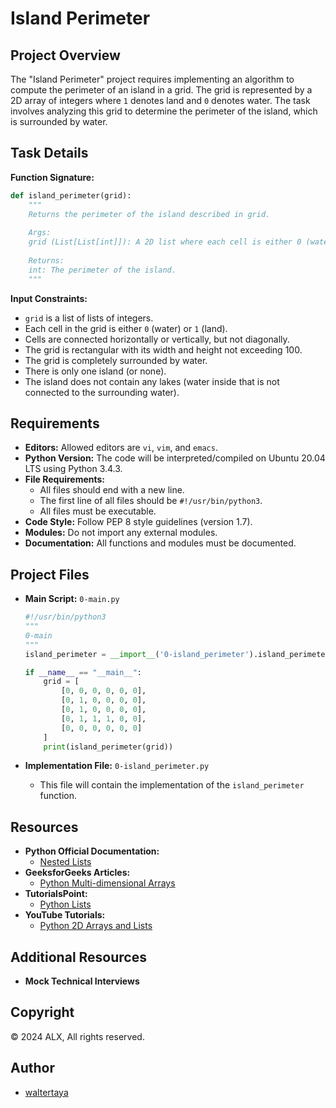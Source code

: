 # Island Perimeter

## Project Overview

The "Island Perimeter" project requires implementing an algorithm to compute the perimeter of an island in a grid. The grid is represented by a 2D array of integers where `1` denotes land and `0` denotes water. The task involves analyzing this grid to determine the perimeter of the island, which is surrounded by water.

## Task Details

**Function Signature:**

```python
def island_perimeter(grid):
    """
    Returns the perimeter of the island described in grid.
    
    Args:
    grid (List[List[int]]): A 2D list where each cell is either 0 (water) or 1 (land).
    
    Returns:
    int: The perimeter of the island.
    """
```

**Input Constraints:**
- `grid` is a list of lists of integers.
- Each cell in the grid is either `0` (water) or `1` (land).
- Cells are connected horizontally or vertically, but not diagonally.
- The grid is rectangular with its width and height not exceeding 100.
- The grid is completely surrounded by water.
- There is only one island (or none).
- The island does not contain any lakes (water inside that is not connected to the surrounding water).

## Requirements

- **Editors:** Allowed editors are `vi`, `vim`, and `emacs`.
- **Python Version:** The code will be interpreted/compiled on Ubuntu 20.04 LTS using Python 3.4.3.
- **File Requirements:**
  - All files should end with a new line.
  - The first line of all files should be `#!/usr/bin/python3`.
  - All files must be executable.
- **Code Style:** Follow PEP 8 style guidelines (version 1.7).
- **Modules:** Do not import any external modules.
- **Documentation:** All functions and modules must be documented.

## Project Files

- **Main Script:** `0-main.py`
  ```python
  #!/usr/bin/python3
  """
  0-main
  """
  island_perimeter = __import__('0-island_perimeter').island_perimeter

  if __name__ == "__main__":
      grid = [
          [0, 0, 0, 0, 0, 0],
          [0, 1, 0, 0, 0, 0],
          [0, 1, 0, 0, 0, 0],
          [0, 1, 1, 1, 0, 0],
          [0, 0, 0, 0, 0, 0]
      ]
      print(island_perimeter(grid))
  ```

- **Implementation File:** `0-island_perimeter.py`
  - This file will contain the implementation of the `island_perimeter` function.

## Resources

- **Python Official Documentation:**
  - [Nested Lists](https://docs.python.org/3/tutorial/datastructures.html#nested-list-comprehensions)
- **GeeksforGeeks Articles:**
  - [Python Multi-dimensional Arrays](https://www.geeksforgeeks.org/multi-dimensional-arrays-python/)
- **TutorialsPoint:**
  - [Python Lists](https://www.tutorialspoint.com/python/python_lists.htm)
- **YouTube Tutorials:**
  - [Python 2D Arrays and Lists](https://www.youtube.com/results?search_query=python+2d+arrays+and+lists)

## Additional Resources

- **Mock Technical Interviews**

## Copyright

© 2024 ALX, All rights reserved.

## Author

- [waltertaya](https://www.github.com/waltertaya)
